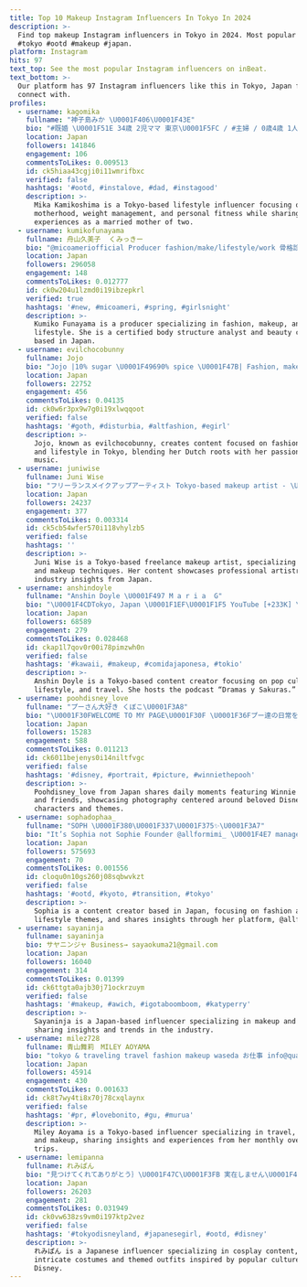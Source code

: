 ```yaml
---
title: Top 10 Makeup Instagram Influencers In Tokyo In 2024
description: >-
  Find top makeup Instagram influencers in Tokyo in 2024. Most popular hashtags:
  #tokyo #ootd #makeup #japan.
platform: Instagram
hits: 97
text_top: See the most popular Instagram influencers on inBeat.
text_bottom: >-
  Our platform has 97 Instagram influencers like this in Tokyo, Japan for you to
  connect with.
profiles:
  - username: kagomika
    fullname: "神子島みか \U0001F406\U0001F43E"
    bio: "#既婚 \U0001F51E 34歳 2児ママ 東京\U0001F5FC / #主婦 / 0歳4歳 1人目産後7ヶ月-19kg成功 2人目+20kg ダイエット中 #ダイエット#バストアップ #くびれ作り はハイライトへ✍\U0001F3FB お仕事のご依頼はDMへお願いします。"
    location: Japan
    followers: 141846
    engagement: 106
    commentsToLikes: 0.009513
    id: ck5hiaa43cgji0i11wmrifbxc
    verified: false
    hashtags: '#ootd, #instalove, #dad, #instagood'
    description: >-
      Mika Kamikoshima is a Tokyo-based lifestyle influencer focusing on
      motherhood, weight management, and personal fitness while sharing her
      experiences as a married mother of two.
  - username: kumikofunayama
    fullname: 舟山久美子  くみっきー
    bio: "@micoameriofficial Producer fashion/make/lifestyle/work 骨格診断アナリストになりました♡ 日本化粧品検定一級 日本ダイエット検定インストラクター 強く美しくしなやかに\U0001F54A"
    location: Japan
    followers: 296058
    engagement: 148
    commentsToLikes: 0.012777
    id: ck0w204u1lzmd0i19ibzepkrl
    verified: true
    hashtags: '#new, #micoameri, #spring, #girlsnight'
    description: >-
      Kumiko Funayama is a producer specializing in fashion, makeup, and
      lifestyle. She is a certified body structure analyst and beauty consultant
      based in Japan.
  - username: evilchocobunny
    fullname: Jojo
    bio: "Jojo |10% sugar \U0001F49690% spice \U0001F47B| Fashion, makeup & life in Tokyo\U0001F4CD Lived 22 years in \U0001F1F3\U0001F1F1 now 4 years \U0001F1EF\U0001F1F5 Music enthusiast \U0001F3B6 Aspiring \U0001F3A4+\U0001F3B8"
    location: Japan
    followers: 22752
    engagement: 456
    commentsToLikes: 0.04135
    id: ck0w6r3px9w7g0i19xlwqqoot
    verified: false
    hashtags: '#goth, #disturbia, #altfashion, #egirl'
    description: >-
      Jojo, known as evilchocobunny, creates content focused on fashion, makeup,
      and lifestyle in Tokyo, blending her Dutch roots with her passion for
      music.
  - username: juniwise
    fullname: Juni Wise
    bio: "フリーランスメイクアップアーティスト Tokyo-based makeup artist - \U0001F4CDTokyo, Japan \U0001F4E9 juniwise@gmail.com - \U0001F47D @titipjunidong"
    location: Japan
    followers: 24237
    engagement: 377
    commentsToLikes: 0.003314
    id: ck5cb54wfer570i118vhylzb5
    verified: false
    hashtags: ''
    description: >-
      Juni Wise is a Tokyo-based freelance makeup artist, specializing in beauty
      and makeup techniques. Her content showcases professional artistry and
      industry insights from Japan.
  - username: anshindoyle
    fullname: "Anshin Doyle \U0001F497 M a r i a  G"
    bio: "\U0001F4CDTokyo, Japan \U0001F1EF\U0001F1F5 YouTube [+233K] \U0001F361 Pop culture, lifestyle and travel \U0001F363 \U0001F338 Podcast “Dramas y Sakuras” \U0001F48C hello@anshindoyle.jp"
    location: Japan
    followers: 68589
    engagement: 279
    commentsToLikes: 0.028468
    id: ckap1l7qov0r00i78pimzwh0n
    verified: false
    hashtags: '#kawaii, #makeup, #comidajaponesa, #tokio'
    description: >-
      Anshin Doyle is a Tokyo-based content creator focusing on pop culture,
      lifestyle, and travel. She hosts the podcast “Dramas y Sakuras.”
  - username: poohdisney_love
    fullname: "プーさん大好き くぼこ\U0001F3A8"
    bio: "\U0001F30FWELCOME TO MY PAGE\U0001F30F \U0001F36Fプー達の日常を撮っています\U0001F36F \U0001F352Please do not use my pictures without permission \U0001F940写真の無断使用はやめてね\U0001F940"
    location: Japan
    followers: 15283
    engagement: 588
    commentsToLikes: 0.011213
    id: ck6011bejenys0i14niltfvgc
    verified: false
    hashtags: '#disney, #portrait, #picture, #winniethepooh'
    description: >-
      Poohdisney_love from Japan shares daily moments featuring Winnie the Pooh
      and friends, showcasing photography centered around beloved Disney
      characters and themes.
  - username: sophadophaa_
    fullname: "SOPH \U0001F380\U0001F337\U0001F375✨\U0001F3A7"
    bio: "It’s Sophia not Sophie Founder @allformimi_ \U0001F4E7 management@sophadopha.com"
    location: Japan
    followers: 575693
    engagement: 70
    commentsToLikes: 0.001556
    id: cloqu0n10gs260j08sqbwvkzt
    verified: false
    hashtags: '#ootd, #kyoto, #transition, #tokyo'
    description: >-
      Sophia is a content creator based in Japan, focusing on fashion and
      lifestyle themes, and shares insights through her platform, @allformimi_.
  - username: sayaninja
    fullname: sayaninja
    bio: サヤニンジャ Business→ sayaokuma21@gmail.com
    location: Japan
    followers: 16040
    engagement: 314
    commentsToLikes: 0.01399
    id: ck6ttgta0ajb30j71ockrzuym
    verified: false
    hashtags: '#makeup, #awich, #igotaboomboom, #katyperry'
    description: >-
      Sayaninja is a Japan-based influencer specializing in makeup and beauty,
      sharing insights and trends in the industry.
  - username: milez728
    fullname: 青山舞莉　MILEY AOYAMA
    bio: "tokyo & traveling travel fashion makeup waseda お仕事 info@qualiam.com \U0001F1EF\U0001F1F5\U0001F1EE\U0001F1E9\U0001F1F8\U0001F1EC\U0001F1FA\U0001F1F8 @mile_official__ 月1海外旅行に行く人"
    location: Japan
    followers: 45914
    engagement: 430
    commentsToLikes: 0.001633
    id: ck8t7wy4ti8x70j78cxqlaynx
    verified: false
    hashtags: '#pr, #lovebonito, #gu, #murua'
    description: >-
      Miley Aoyama is a Tokyo-based influencer specializing in travel, fashion,
      and makeup, sharing insights and experiences from her monthly overseas
      trips.
  - username: lemipanna
    fullname: れみぱん
    bio: "見つけてくれてありがとう｝\U0001F47C\U0001F3FB 実在しません\U0001F47C\U0001F3FB コスプレ\U0001F47C\U0001F3FB follow me\U0001F308 (お仕事のご依頼はDMへ)"
    location: Japan
    followers: 26203
    engagement: 281
    commentsToLikes: 0.031949
    id: ck0vw638zs9vm0i197ktp2vez
    verified: false
    hashtags: '#tokyodisneyland, #japanesegirl, #ootd, #disney'
    description: >-
      れみぱん is a Japanese influencer specializing in cosplay content, showcasing
      intricate costumes and themed outfits inspired by popular culture and
      Disney.
---
```


